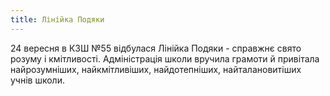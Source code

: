 ```yaml
---
title: Лінійка Подяки
---
```


24 вересня в КЗШ №55 відбулася Лінійка Подяки - справжнє свято розуму і кмітливості. Адміністрація школи вручила грамоти й привітала найрозумніших, найкмітливіших, найдотепніших, найталановитіших учнів школи.

<slideshow id="_/72157649315177814" />
